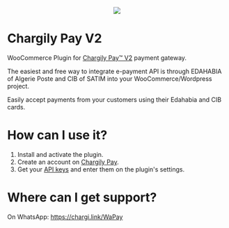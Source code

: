 <p align="center"><img src="https://i.imgur.com/KT5f1l4.png"></p>

# Chargily Pay V2

WooCommerce Plugin for [Chargily Pay™ V2](https://chargily.com/business/pay "Chargily Pay™ V2") payment gateway.

The easiest and free way to integrate e-payment API is through EDAHABIA of Algerie Poste and CIB of SATIM into your WooCommerce/Wordpress project.

Easily accept payments from your customers using their Edahabia and CIB cards.

# How can I use it?
1. Install and activate the plugin.
2. Create an account on [Chargily Pay](https://pay.chargily.com/dashboard/register "Chargily Pay").
3. Get your [API keys](https://dev.chargily.com/pay-v2/api-keys "API keys") and enter them on the plugin's settings.

# Where can I get support?
On WhatsApp: https://chargi.link/WaPay
